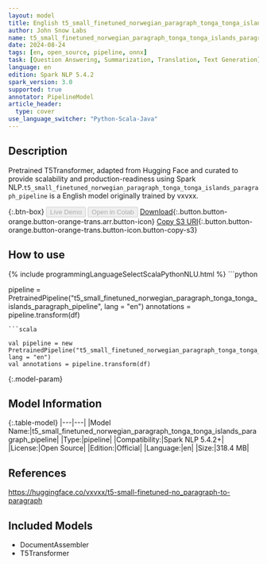 ```yaml
---
layout: model
title: English t5_small_finetuned_norwegian_paragraph_tonga_tonga_islands_paragraph_pipeline pipeline T5Transformer from vxvxx
author: John Snow Labs
name: t5_small_finetuned_norwegian_paragraph_tonga_tonga_islands_paragraph_pipeline
date: 2024-08-24
tags: [en, open_source, pipeline, onnx]
task: [Question Answering, Summarization, Translation, Text Generation]
language: en
edition: Spark NLP 5.4.2
spark_version: 3.0
supported: true
annotator: PipelineModel
article_header:
  type: cover
use_language_switcher: "Python-Scala-Java"
---
```


## Description

Pretrained T5Transformer, adapted from Hugging Face and curated to provide scalability and production-readiness using Spark NLP.`t5_small_finetuned_norwegian_paragraph_tonga_tonga_islands_paragraph_pipeline` is a English model originally trained by vxvxx.

{:.btn-box}
<button class="button button-orange" disabled>Live Demo</button>
<button class="button button-orange" disabled>Open in Colab</button>
[Download](https://s3.amazonaws.com/auxdata.johnsnowlabs.com/public/models/t5_small_finetuned_norwegian_paragraph_tonga_tonga_islands_paragraph_pipeline_en_5.4.2_3.0_1724499085623.zip){:.button.button-orange.button-orange-trans.arr.button-icon}
[Copy S3 URI](s3://auxdata.johnsnowlabs.com/public/models/t5_small_finetuned_norwegian_paragraph_tonga_tonga_islands_paragraph_pipeline_en_5.4.2_3.0_1724499085623.zip){:.button.button-orange.button-orange-trans.button-icon.button-copy-s3}

## How to use



<div class="tabs-box" markdown="1">
{% include programmingLanguageSelectScalaPythonNLU.html %}
```python

pipeline = PretrainedPipeline("t5_small_finetuned_norwegian_paragraph_tonga_tonga_islands_paragraph_pipeline", lang = "en")
annotations =  pipeline.transform(df)   

```
```scala

val pipeline = new PretrainedPipeline("t5_small_finetuned_norwegian_paragraph_tonga_tonga_islands_paragraph_pipeline", lang = "en")
val annotations = pipeline.transform(df)

```
</div>

{:.model-param}
## Model Information

{:.table-model}
|---|---|
|Model Name:|t5_small_finetuned_norwegian_paragraph_tonga_tonga_islands_paragraph_pipeline|
|Type:|pipeline|
|Compatibility:|Spark NLP 5.4.2+|
|License:|Open Source|
|Edition:|Official|
|Language:|en|
|Size:|318.4 MB|

## References

https://huggingface.co/vxvxx/t5-small-finetuned-no_paragraph-to-paragraph

## Included Models

- DocumentAssembler
- T5Transformer